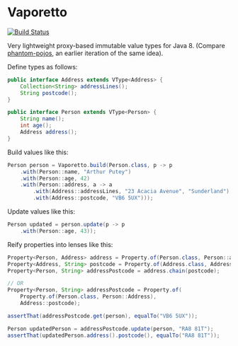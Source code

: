 Vaporetto
=========

[![Build Status](https://travis-ci.org/poetix/vaporetto.svg?branch=master)](https://travis-ci.org/poetix/vaporetto)

Very lightweight proxy-based immutable value types for Java 8. (Compare [phantom-pojos](https://github.com/poetix/phantom-pojos), an earlier iteration of the same idea).

Define types as follows:

```java
public interface Address extends VType<Address> {
    Collection<String> addressLines();
    String postcode();
}

public interface Person extends VType<Person> {
    String name();
    int age();
    Address address();
}
```

Build values like this:

```java
Person person = Vaporetto.build(Person.class, p -> p
    .with(Person::name, "Arthur Putey")
    .with(Person::age, 42)
    .with(Person::address, a -> a
        .with(Address::addressLines, "23 Acacia Avenue", "Sunderland")
        .with(Address::postcode, "VB6 5UX")));
```

Update values like this:

```java
Person updated = person.update(p -> p
    .with(Person::age, 43));
```

Reify properties into lenses like this:

```java
Property<Person, Address> address = Property.of(Person.class, Person::address);
Property<Address, String> postcode = Property.of(Address.class, Address::postcode);
Property<Person, String> addressPostcode = address.chain(postcode);

// OR
Property<Person, String> addressPostcode = Property.of(
    Property.of(Person.class, Person::Address),
    Address::postcode);

assertThat(addressPostcode.get(person), equalTo("VB6 5UX"));

Person updatedPerson = addressPostcode.update(person, "RA8 81T");
assertThat(updatedPerson.address().postcode(), equalTo("RA8 81T"));
```
